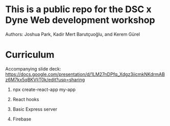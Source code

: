 # This is a public repo for the DSC x Dyne Web development workshop
Authors: Joshua Park, Kadir Mert Barutçuoğlu, and Kerem Gürel

# Curriculum

Accompanying slide deck: https://docs.google.com/presentation/d/1LM27nDPfq_Xdgz3iicmkNKdrmABz6M7kx5qBKVljT0k/edit?usp=sharing 

1. npx create-react-app my-app

2. React hooks

3. Basic Express server

4. Firebase